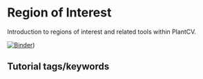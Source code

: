 # Region of Interest

Introduction to regions of interest and related tools within PlantCV. 


[![Binder](https://mybinder.org/badge_logo.svg)](https://mybinder.org/v2/gh/danforthcenter/plantcv-tutorial-grayscale/HEAD?labpath=index.ipynb))

## Tutorial tags/keywords



